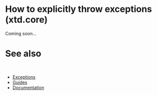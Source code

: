 # How to explicitly throw exceptions (xtd.core)

Coming soon...

# See also
​
* [Exceptions](/docs/documentation/Guides/xtd.core/Exceptions/overview)
* [Guides](/docs/documentation/Guides)
* [Documentation](/docs/documentation)

[//]: # (https://learn.microsoft.com/en-us/dotnet/standard/exceptions/how-to-explicitly-throw-exceptions)
